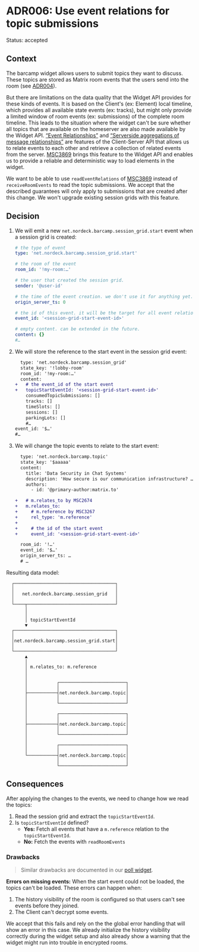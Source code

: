 # ADR006: Use event relations for topic submissions

Status: accepted

<!-- These documents have names that are short noun phrases. For example, "ADR001: Deployment on Ruby on Rails 3.0.10" or "ADR009: LDAP for Multitenant Integration" -->

## Context

<!--
This section describes the forces at play, including technological, political, social, and project local. These forces are probably in tension, and should be called out as such. The language in this section is value-neutral. It is simply describing facts. -->

The barcamp widget allows users to submit topics they want to discuss.
These topics are stored as Matrix room events that the users send into the room (see [ADR004][adr004]).

But there are limitations on the data quality that the Widget API provides for these kinds of events.
It is based on the Client's (ex: Element) local timeline, which provides all available state events (ex: tracks), but might only provide a limited window of room events (ex: submissions) of the complete room timeline.
This leads to the situation where the widget can't be sure whether all topics that are available on the homeserver are also made available by the Widget API.
[“Event Relationships”][msc2674-relationships] and [“Serverside aggregations of message relationships”][msc2675-relation-server-aggregation] are features of the Client-Server API that allows us to relate events to each other and retrieve a collection of related events from the server.
[MSC3869][msc3869-widget-api-relations] brings this feature to the Widget API and enables us to provide a reliable and deterministic way to load elements in the widget.

We want to be able to use `readEventRelations` of [MSC3869][msc3869-widget-api-relations] instead of `receiveRoomEvents` to read the topic submissions.
We accept that the described guarantees will only apply to submissions that are created after this change.
We won't upgrade existing session grids with this feature.

## Decision

<!-- This section describes our response to these forces. It is stated in full sentences, with active voice. "We will ..." -->

1. We will emit a new `net.nordeck.barcamp.session_grid.start` event when a session grid is created:

   ```yaml
   # the type of event
   type: 'net.nordeck.barcamp.session_grid.start'

   # the room of the event
   room_id: '!my-room:…'

   # the user that created the session grid.
   sender: '@user-id'

   # the time of the event creation. we don't use it for anything yet.
   origin_server_ts: 0

   # the id of this event. it will be the target for all event relations.
   event_id: '<session-grid-start-event-id>'

   # empty content. can be extended in the future.
   content: {}
   #…
   ```

2. We will store the reference to the start event in the session grid event:

   ```diff
     type: 'net.nordeck.barcamp.session_grid'
     state_key: '!lobby-room'
     room_id: '!my-room:…'
     content:
   +   # the event_id of the start event
   +   topicStartEventId: '<session-grid-start-event-id>'
       consumedTopicSubmissions: []
       tracks: []
       timeSlots: []
       sessions: []
       parkingLots: []
       #…
   event_id: '$…'
   #…
   ```

3. We will change the topic events to relate to the start event:

   ```diff
     type: 'net.nordeck.barcamp.topic'
     state_key: '$aaaaa'
     content:
       title: 'Data Security in Chat Systems'
       description: 'How secure is our communication infrastructure? …'
       authors:
         - id: '@primary-author:matrix.to'

   +   # m.relates_to by MSC2674
   +   m.relates_to:
   +     # m.reference by MSC3267
   +     rel_type: 'm.reference'
   +
   +     # the id of the start event
   +     event_id: '<session-grid-start-event-id>'

     room_id: '!…'
     event_id: '$…'
     origin_server_ts: …
     # …
   ```

Resulting data model:

```
  ┌──────────────────────────────────────┐
  │                                      │
  │   net.nordeck.barcamp.session_grid   │
  │                                      │
  └────┬─────────────────────────────────┘
       │
       │
       │ topicStartEventId
       ▼
  ┌──────────────────────────────────────┐
  │                                      │
  │net.nordeck.barcamp.session_grid.start│
  │                                      │
  └──────────────────────────────────────┘
       ▲
       │
       │ m.relates_to: m.reference
       │
       │
       │           ┌─────────────────────────┐
       │           │                         │
       ├───────────┤net.nordeck.barcamp.topic│
       │           │                         │
       │           └─────────────────────────┘
       │
       │           ┌─────────────────────────┐
       │           │                         │
       ├───────────┤net.nordeck.barcamp.topic│
       │           │                         │
       │           └─────────────────────────┘
       │
       │           ┌─────────────────────────┐
       │           │                         │
       └───────────┤net.nordeck.barcamp.topic│
                   │                         │
                   └─────────────────────────┘
```

## Consequences

<!-- This section describes the resulting context, after applying the decision. All consequences should be listed here, not just the "positive" ones. A particular decision may have positive, negative, and neutral consequences, but all of them affect the team and project in the future. -->

After applying the changes to the events, we need to change how we read the topics:

1. Read the session grid and extract the `topicStartEventId`.
2. Is `topicStartEventId` defined?
   - **Yes:** Fetch all events that have a `m.reference` relation to the `topicStartEventId`.
   - **No:** Fetch the events with `readRoomEvents`

### Drawbacks

> Similar drawbacks are documented in our [poll widget][poll-widget-relations-adr-consequences].

**Errors on missing events:**
When the start event could not be loaded, the topics can't be loaded.
These errors can happen when:

1. The history visibility of the room is configured so that users can't see events before they joined.
2. The Client can't decrypt some events.

We accept that this fails and rely on the the global error handling that will show an error in this case.
We already initialize the history visibility correctly during the widget setup and also already show a warning that the widget might run into trouble in encrypted rooms.

<!-- This template is taken from a blog post by Michael Nygard http://thinkrelevance.com/blog/2011/11/15/documenting-architecture-decisions -->

[adr004]: ./adr004-polls-without-duration.md
[msc2674-relationships]: https://github.com/matrix-org/matrix-spec-proposals/pull/2674
[msc2675-relation-server-aggregation]: https://github.com/matrix-org/matrix-spec-proposals/pull/2675
[msc3869-widget-api-relations]: https://github.com/matrix-org/matrix-spec-proposals/pull/3869
[poll-widget-relations-adr-consequences]: https://github.com/nordeck/matrix-poll/blob/main/docs/adrs/adr005-use-event-relations-for-vote-events.md#consequences

